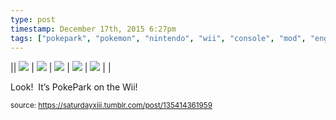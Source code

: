 ```yaml
---
type: post
timestamp: December 17th, 2015 6:27pm
tags: ["pokepark", "pokemon", "nintendo", "wii", "console", "mod", "engraving", "paint", "pikachu", "art"]
---
```


|| <img src="https://saturdayxiii.github.io/media/135414361959_1.jpg"/> | <img src="https://saturdayxiii.github.io/media/135414361959_2.jpg"/> | <img src="https://saturdayxiii.github.io/media/135414361959_3.jpg"/> |
 <img src="https://saturdayxiii.github.io/media/135414361959_4.jpg"/> | <img src="https://saturdayxiii.github.io/media/135414361959_5.jpg"/> |  |

Look!  It’s PokePark on the Wii!
 
  
<small>source: https://saturdayxiii.tumblr.com/post/135414361959</small>
